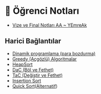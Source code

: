 # 📕 Öğrenci Notları

<!--Index-->

- [Vize ve Final Notları AA ~ YEmreAk](Vize%20ve%20Final%20Notlar%C4%B1%20AA%20~%20YEmreAk.pdf)

<!--Index-->

## Harici Bağlantılar

- [Dinamik programlama (para bozdurma)](http://comp.eng.ankara.edu.tr/files/2016/02/lect15_Coin_changing.pdf)
- [Greedy (Açgözlü) Algoritmalar](http://aytugonan.cbu.edu.tr/YZM3207/LectureNotes/YZM3207_ders09.pdf)
- [HeapSort](https://www.youtube.com/watch?v=MtQL_ll5KhQ)
- [DaC (Böl ve Fethet)](http://aytugonan.cbu.edu.tr/YZM3207/LectureNotes/YZM3207_ders05.pdf)
- [TaC (Değiştir ve Fethet)](http://aytugonan.cbu.edu.tr/YZM3207/LectureNotes/YZM3207_ders07.pdf)
- [Insertion Sort](https://www.youtube.com/watch?v=OGzPmgsI-pQ)
- [Quick Sort](https://www.youtube.com/watch?v=PgBzjlCcFvc)([Alternatif](https://www.youtube.com/watch?v=ZHVk2blR45Q))

[DaC]: ..\..\res\dac.pdf
[Greedy]:  ..\..\res\greedy.pdf
[TaC]:  ..\..\res\tac.pdf
[Quick Sort]: https://www.youtube.com/watch?v=PgBzjlCcFvc
[Insertion Sort]: https://www.youtube.com/watch?v=OGzPmgsI-pQ
